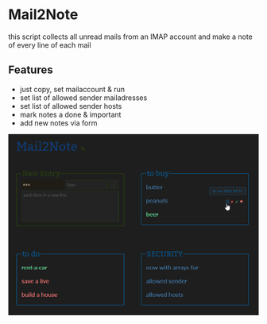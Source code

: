 # Mail2Note
this script collects all unread mails from an IMAP account and make a note of every line of each mail  

## Features

- just copy, set mailaccount & run
- set list of allowed sender mailadresses
- set list of allowed sender hosts
- mark notes a done & important
- add new notes via form  

![mail2note.png](mail2note.png)  
